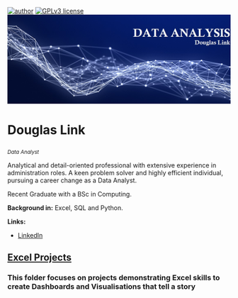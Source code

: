 [![author](https://img.shields.io/badge/author-DouglasLink-red.svg)](https://www.linkedin.com/in/douglas-dezordi-link-813b86170/) [![GPLv3 license](https://img.shields.io/badge/License-GPLv3-blue.svg)](http://perso.crans.org/besson/LICENSE.html)
  <img src="DA banner.jpg" >
</p>

# Douglas Link
<sub>*Data Analyst*</sub>

Analytical and detail-oriented professional with extensive experience in administration roles. A keen problem solver and highly efficient individual, pursuing a career change as a Data Analyst.</p>
Recent Graduate with a BSc in Computing.

**Background in:** Excel, SQL and Python. 

**Links:**
* [LinkedIn](https://bit.ly/3pjKRMo)

## [Excel Projects](https://github.com/DougLink/DataAnalysis/tree/main/Excel)

### This folder focuses on projects demonstrating Excel skills to create Dashboards and Visualisations that tell a story

